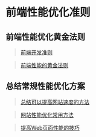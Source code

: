 # 前端性能优化准则

## 前端性能优化黄金法则

> [前端开发准则](知识笔记/大前端/性能优化/性能优化准则/前端开发准则.md)

> [前端性能的黄金法则](知识笔记/大前端/性能优化/性能优化准则/前端性能的黄金法则.md)

## 总结常规性能优化方案

> [总结可以提高网站速度的方法](知识笔记/大前端/性能优化/性能优化准则/总结可以提高网站速度的方法.md)

> [网站性能优化常用方法](知识笔记/大前端/性能优化/性能优化准则/网站性能优化常用方法.md)

> [提高Web页面性能的技巧](知识笔记/大前端/性能优化/性能优化准则/提高Web页面性能的技巧.md)

